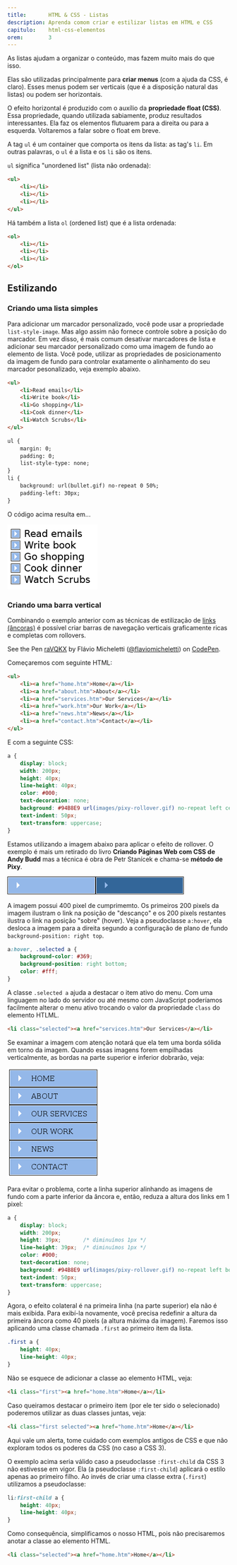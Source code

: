 ```yaml
---
title:       HTML & CSS - Listas 
description: Aprenda comom criar e estilizar listas em HTML e CSS
capitulo:    html-css-elementos
orem:        3
---
```


As listas ajudam a organizar o conteúdo, mas fazem muito mais do que isso. 

Elas são utilizadas principalmente para __criar menus__ (com a ajuda da CSS, é claro). Esses menus podem ser verticais
(que é a disposição natural das listas) ou podem ser horizontais.

O efeito horizontal é produzido com o auxílio da __propriedade float (CSS)__. Essa propriedade, quando utilizada sabiamente,
produz resultados interessantes. Ela faz os elementos flutuarem para a direita ou para a esquerda. Voltaremos a falar sobre
o float em breve.

A tag `ul` é um container que comporta os itens da lista: as tag's `li`. Em outras palavras, o `ul` é a lista e os `li`
são os itens.

`ul` significa "unordened list" (lista não ordenada): 

```html
<ul>
    <li></li>
    <li></li>
    <li></li>
</ul>
```

Há também a lista `ol` (ordened list) que é a lista ordenada:

```html
<ol>
    <li></li>
    <li></li>
    <li></li>
</ol>
```




Estilizando
---


### Criando uma lista simples

Para adicionar um marcador personalizado, você pode usar a propriedade `list-style-image`. Mas algo assim não fornece
controle sobre a posição do marcador. Em vez disso, é mais comum desativar marcadores de lista e adicionar seu marcador
personalizado como uma imagem de fundo ao elemento de lista. Você pode, utilizar as propriedades de posicionamento
da imagem de fundo para controlar exatamente o alinhamento do seu marcador pesonalizado, veja exemplo abaixo.

```html
<ul>
    <li>Read emails</li>
    <li>Write book</li>
    <li>Go shopping</li>
    <li>Cook dinner</li>
    <li>Watch Scrubs</li>
</ul>
```

```html
ul {
    margin: 0;
    padding: 0;
    list-style-type: none;
}
li {
    background: url(bullet.gif) no-repeat 0 50%;
    padding-left: 30px;
}
```

O código acima resulta em...

![](simple-list.png)


### Criando uma barra vertical

Combinando o exemplo anterior com as técnicas de estilização de [links (âncoras)](/html-css/ancoras/) é possível criar
barras de navegação verticais graficamente ricas e completas com rollovers.

<p data-height="297" data-theme-id="2897" data-slug-hash="raVQKX" data-default-tab="result" data-user="flaviomicheletti" class='codepen'>See the Pen <a href='http://codepen.io/flaviomicheletti/pen/raVQKX/'>raVQKX</a> by Flávio Micheletti (<a href='http://codepen.io/flaviomicheletti'>@flaviomicheletti</a>) on <a href='http://codepen.io'>CodePen</a>.</p>
<script async src="//assets.codepen.io/assets/embed/ei.js"></script>

Começaremos com seguinte HTML:

```html
<ul>
    <li><a href="home.htm">Home</a></li>
    <li><a href="about.htm">About</a></li>
    <li><a href="services.htm">Our Services</a></li>
    <li><a href="work.htm">Our Work</a></li>
    <li><a href="news.htm">News</a></li>
    <li><a href="contact.htm">Contact</a></li>
</ul>
```

E com a seguinte CSS:

```css
a {
    display: block;
    width: 200px;
    height: 40px;
    line-height: 40px;
    color: #000;
    text-decoration: none;
    background: #94B8E9 url(images/pixy-rollover.gif) no-repeat left center;
    text-indent: 50px;
    text-transform: uppercase;
}
```

Estamos utilizando a imagem abaixo para aplicar o efeito de rollover. O exemplo é mais um retirado do livro __Criando
Páginas Web com CSS de Andy Budd__ mas a técnica é obra de Petr Stanícek e chama-se __método de Pixy__.

![](pixy-rollover.gif)

A imagem possui 400 pixel de cumprimemto. Os primeiros 200 pixels da imagem ilustram o link na posição de "descanço" e 
os 200 pixels restantes ilustra o link na posição "sobre" (hover). Veja a pseudoclasse  `a:hover`, ela desloca a imagem 
para a direita segundo a configuração de plano de fundo `background-position: right top`.

```css
a:hover, .selected a {
    background-color: #369;
    background-position: right bottom;
    color: #fff;
}
```

A classe `.selected a` ajuda a destacar o item ativo do menu. Com uma linguagem no lado do servidor ou até mesmo com 
JavaScript poderíamos facilmente alterar o menu ativo trocando o valor da propriedade `class` do elemento
HTLML.

```html
<li class="selected"><a href="services.htm">Our Services</a></li>
```

Se examinar a imagem com atenção notará que ela tem uma borda sólida em torno da imagem. Quando essas imagens forem
empilhadas verticalmente, as bordas na parte superior e inferior dobrarão, veja:

![](menu-margens.png)

Para evitar o problema, corte a linha superior alinhando as imagens de fundo com a parte inferior da âncora e, então,
reduza a altura dos links em 1 pixel:

```css
a {
    display: block;
    width: 200px;
    height: 39px;       /* diminuímos 1px */
    line-height: 39px;  /* diminuímos 1px */
    color: #000;
    text-decoration: none;
    background: #94B8E9 url(images/pixy-rollover.gif) no-repeat left bottom; /* trocamos de center para bottom */
    text-indent: 50px;
    text-transform: uppercase;
}
```

Agora, o efeito colateral é na primeira linha (na parte superior) ela não é mais exibida. Para exibí-la novamente, você
precisa redefinir a altura da primeira âncora como 40 pixels (a altura máxima da imagem). Faremos isso aplicando uma 
classe chamada `.first` ao primeiro item da lista.

```css
.first a {
    height: 40px;
    line-height: 40px;
}
```

Não se esquece de adicionar a classe ao elemento HTML, veja:

```html
<li class="first"><a href="home.htm">Home</a></li>
```

Caso queiramos destacar o primeiro item (por ele ter sido o selecionado) poderemos utilizar as duas classes juntas, veja:

```html
<li class="first selected"><a href="home.htm">Home</a></li>
```


Aqui vale um alerta, tome cuidado com exemplos antigos de CSS e que não exploram todos os poderes da CSS (no caso a CSS 3).

O exemplo acima seria válido caso a pseudoclasse `:first-child` da CSS 3 não estivesse em vigor. Ela (a pseudoclasse 
`:first-child`) aplicará o estilo apenas ao primeiro filho. Ao invés de criar uma classe extra (`.first`) utilizamos a
pseudoclasse:

```css
li:first-child a {
    height: 40px;
    line-height: 40px;
}
```

Como consequência, simplificamos o nosso HTML, pois não precisaremos anotar a classe ao elemento HTML.

```html
<li class="selected"><a href="home.htm">Home</a></li>
```
